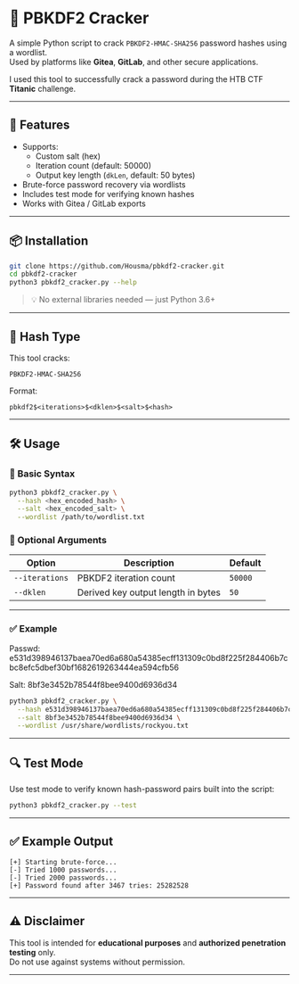 # 🔐 PBKDF2 Cracker

A simple Python script to crack `PBKDF2-HMAC-SHA256` password hashes using a wordlist.  
Used by platforms like **Gitea**, **GitLab**, and other secure applications.

I used this tool to successfully crack a password during the HTB CTF **Titanic** challenge.  

---

## 🚀 Features

- Supports:
  - Custom salt (hex)
  - Iteration count (default: 50000)
  - Output key length (`dkLen`, default: 50 bytes)
- Brute-force password recovery via wordlists
- Includes test mode for verifying known hashes
- Works with Gitea / GitLab exports

---

## 📦 Installation

```bash
git clone https://github.com/Housma/pbkdf2-cracker.git
cd pbkdf2-cracker
python3 pbkdf2_cracker.py --help
```

> 💡 No external libraries needed — just Python 3.6+

---

## 🧪 Hash Type

This tool cracks:

```
PBKDF2-HMAC-SHA256
```

Format:
```
pbkdf2$<iterations>$<dklen>$<salt>$<hash>
```

---

## 🛠️ Usage

### 🔹 Basic Syntax

```bash
python3 pbkdf2_cracker.py \
  --hash <hex_encoded_hash> \
  --salt <hex_encoded_salt> \
  --wordlist /path/to/wordlist.txt
```

### 🔹 Optional Arguments

| Option         | Description                        | Default     |
|----------------|------------------------------------|-------------|
| `--iterations` | PBKDF2 iteration count              | `50000`     |
| `--dklen`      | Derived key output length in bytes | `50`        |

---

### ✅ Example
Passwd: e531d398946137baea70ed6a680a54385ecff131309c0bd8f225f284406b7cbc8efc5dbef30bf1682619263444ea594cfb56

Salt: 8bf3e3452b78544f8bee9400d6936d34

```bash
python3 pbkdf2_cracker.py \
  --hash e531d398946137baea70ed6a680a54385ecff131309c0bd8f225f284406b7cbc8efc5dbef30bf1682619263444ea594cfb56 \
  --salt 8bf3e3452b78544f8bee9400d6936d34 \
  --wordlist /usr/share/wordlists/rockyou.txt
```

---

## 🔍 Test Mode

Use test mode to verify known hash-password pairs built into the script:

```bash
python3 pbkdf2_cracker.py --test
```

---

## ✅ Example Output

```
[+] Starting brute-force...
[-] Tried 1000 passwords...
[-] Tried 2000 passwords...
[+] Password found after 3467 tries: 25282528
```


---

## ⚠️ Disclaimer

This tool is intended for **educational purposes** and **authorized penetration testing** only.  
Do not use against systems without permission.

---

